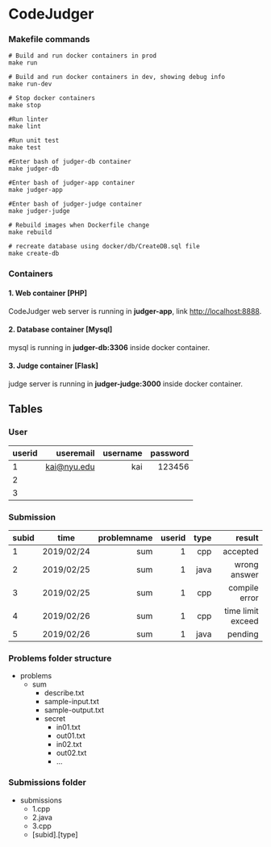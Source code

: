 # CodeJudger

### Makefile commands 
```
# Build and run docker containers in prod
make run

# Build and run docker containers in dev, showing debug info
make run-dev

# Stop docker containers
make stop

#Run linter
make lint

#Run unit test
make test

#Enter bash of judger-db container
make judger-db

#Enter bash of judger-app container
make judger-app

#Enter bash of judger-judge container
make judger-judge

# Rebuild images when Dockerfile change
make rebuild

# recreate database using docker/db/CreateDB.sql file
make create-db
```

### Containers

#### 1. Web container [PHP]
CodeJudger web server is running in <strong>judger-app</strong>, link [http://localhost:8888](http://localhost:8888). 

#### 2. Database container [Mysql]
mysql is running in <strong>judger-db:3306</strong> inside docker container.

#### 3. Judge container [Flask]
judge server is running in <strong>judger-judge:3000</strong> inside docker container.

## Tables

### User
| userid    | useremail   | username  | password  |
| ----------| -----------:| ---------:| ---------:|
| 1         | kai@nyu.edu |    kai    |  123456   |
| 2         |             |           |           |
| 3         |             |           |           |

### Submission
| subid     | time          | problemname | userid  |  type    | result             |
| ----------|:-------------:| -----------:| -------:| -----------:| ------------------:|
| 1         | 2019/02/24    | sum         |1        |  cpp   | accepted           |
| 2         | 2019/02/25    | sum         |1        | java  | wrong answer       |
| 3         | 2019/02/25    | sum         |1        | cpp   | compile error      |
| 4         | 2019/02/26    | sum         |1        | cpp   | time limit exceed  |
| 5         | 2019/02/26    | sum         |1        | java  | pending            |


### Problems folder structure

- problems
  - sum
    - describe.txt
    - sample-input.txt
    - sample-output.txt
    - secret
      - in01.txt
      - out01.txt
      - in02.txt
      - out02.txt
      - ...
      
### Submissions folder 
- submissions
  - 1.cpp
  - 2.java
  - 3.cpp
  - [subid].[type]
